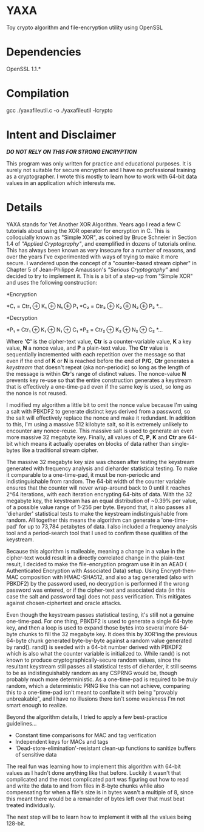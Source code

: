 # YAXA
Toy crypto algorithm and file-encryption utility using OpenSSL

# Dependencies
OpenSSL 1.1.*

# Compilation

gcc ./yaxafileutil.c -o ./yaxafileutil -lcrypto

# Intent and Disclaimer

__*DO NOT RELY ON THIS FOR STRONG ENCRYPTION*__

This program was only written for practice and educational purposes.  It is surely not suitable for secure encryption and I have no professional training as a cryptographer.  I wrote this mostly to learn how to work with 64-bit data values in an application which interests me.

# Details

YAXA stands for Yet Another XOR Algorithm.  Years ago I read a few C tutorials about using the XOR operator for encryption in C. This is colloquially known as "Simple XOR", as coined by Bruce Schneier in Section 1.4 of *"Applied Cryptography"*, and exemplified in dozens of tutorials online.  This has always been known as very insecure for a number of reasons, and over the years I've experimented with ways of trying to make it more secure.  I wandered upon the concept of a "counter-based stream cipher" in Chapter 5 of Jean-Philippe Amausson's *"Serious Cryptography"* and decided to try to implement it.  This is a bit of a step-up from "Simple XOR" and uses the following construction:

*Encryption

*C₁ = Ctr₁ ⊕ K₁ ⊕ N₁ ⊕ P₁
*C₂ = Ctr₂ ⊕ K₂ ⊕ N₂ ⊕ P₂
*...

*Decryption

*P₁ = Ctr₁ ⊕ K₁ ⊕ N₁ ⊕ C₁
*P₂ = Ctr₂ ⊕ K₂ ⊕ N₂ ⊕ C₂
*...

Where **'C'** is the cipher-text value, **Ctr** is a counter-variable value, **K** a key value, **N** a nonce value, and **P** a plain-text value.  The **Ctr** value is sequentially incremented with each repetition over the message so that even if the end of **K** or **N** is reached before the end of **P/C**, **Ctr** generates a *keystream* that doesn't repeat (aka non-periodic) so long as the length of the message is within **Ctr**'s range of distinct values. The nonce-value **N** prevents key re-use so that the entire construction generates a keystream that is effectively a one-time-pad even if the same key is used, so long as the nonce is not reused.

I modified my algorithm a little bit to omit the nonce value because I'm using a salt with PBKDF2 to generate distinct keys derived from a password, so the salt will effectively replace the nonce and make it redundant. In addition to this, I'm using a massive 512 kilobyte salt, so it is extremely unlikely to encounter any nonce-reuse.  This massive salt is used to generate an even more massive 32 megabyte key. Finally, all values of **C**, **P**, **K** and **Ctr** are 64-bit which means it actually operates on blocks of data rather than single-bytes like a traditional stream cipher.

The massive 32 megabyte key size was chosen after testing the keystream generated with frequency analysis and dieharder statistical testing. To make it comparable to a one-time-pad, it must be non-periodic and indistinguishable from random.  The 64-bit width of the counter variable ensures that the counter will never wrap-around back to 0 until it reaches 2^64 iterations, with each iteration encrypting 64-bits of data. With the 32 megabyte key, the keystream has an equal distribution of ~0.39% per value, of a possible value range of 1-256 per byte.  Beyond that, it also passes all 'dieharder' statistical tests to make the keystream indistinguishable from random. All together this  means the algorithm can generate a 'one-time-pad' for up to 73,784 petabytes of data.  I also included a frequency analysis tool and a period-search tool that I used to confirm these qualities of the keystream.

Because this algorithm is malleable, meaning a change in a value in the cipher-text would result in a directly correlated change in the plain-text result, I decided to make the file-encryption program use it in an AEAD ( Authenticated Encryption with Associated Data) setup. Using Encrypt-then-MAC composition with HMAC-SHA512, and also a tag generated (also with PBKDF2) by the password used, no decryption is performed if the wrong password was entered, or if the cipher-text and associated data (in this case the salt and password tag) does not pass verification.  This mitigates against chosen-ciphertext and oracle attacks.

Even though the keystream passes statistical testing, it's still not a genuine one-time-pad. For one thing, PBKDF2 is used to generate a single 64-byte key, and then a loop is used to expand those bytes into several more 64-byte chunks to fill the 32 megabyte key.  It does this by XOR'ing the previous 64-byte chunk generated byte-by-byte against a random value generated by rand().  rand() is seeded with a 64-bit number derived with PBKDF2 which is also what the counter variable is initialized to.  While rand() is not known to produce cryptographically-secure random values, since the resultant keystream still passes all statistical tests of dieharder, it still seems to be as indistinguishably random as any CSPRNG would be, though probably much more deterministic.  As a one-time-pad is required to be *truly* random, which a deterministic PRNG like this can not achieve, comparing this to a one-time-pad isn't meant to conflate it with being "provably unbreakable", and I have no illusions there isn't some weakness I'm not smart enough to realize.

Beyond the algorithm details, I tried to apply a few best-practice guidelines...
* Constant time comparisons for MAC and tag verification
* Independent keys for MACs and tags
* 'Dead-store-elimination'-resistant clean-up functions to sanitize buffers of sensitive data

The real fun was learning how to implement this algorithm with 64-bit values as I hadn't done anything like that before. Luckily it wasn't that complicated and the most complicated part was figuring out how to read and write the data to and from files in 8-byte chunks whlie also compensating for when a file's size is in bytes wasn't a multiple of 8, since this meant there would be a remainder of bytes left over that must beat treated individually.

The next step will be to learn how to implement it with all the values being 128-bit.

